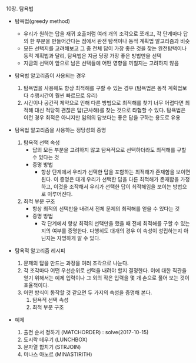10장. 탐욕법

* 탐욕법(greedy method)
	* 우리가 원하는 답을 재귀 호출처럼 여러 개의 조각으로 쪼개고, 각 단계마다 답의 한 부분을 만들어간다는 점에서 완전 탐색이나 동적 계획법 알고리즘과 비슷
	* 모든 선택지를 고려해보고 그 중 전체 답이 가장 좋은 것을 찾는 완전탐택이나 동적 계획법과 달리, 탐욕법은 지금 당장 가장 좋은 방법만을 선택
	* 지금의 선택이 앞으로 남은 선택들에 어떤 영향을 끼칠지는 고려하지 않음
	
* 탐욕법 알고리즘이 사용되는 경우
	1. 탐욕법을 사용해도 항상 최적해를 구할 수 있는 경우 (탐욕법은 동적 계획법보다 수행시간이 훨씬 빠르므로 유리)
	2. 시간이나 공간적 제약으로 인해 다른 방법으로 최적해를 찾기 너무 어렵다면 최적해 대신 적당히 괜찮은 답(근사해)를 찾는 것으로 타협할 수 있다. 탐욕법은 이런 경우 최적은 아니지만 임의의 답보다는 좋은 답을 구하는 용도로 유용
	
* 탐욕법 알고리즘을 사용하는 정당성의 증명
	1. 탐욕적 선택 속성
		* 답의 모든 부분을 고려하지 않고 탐욕적으로 선택하더라도 최적해를 구할 수 있다는 것
		* 증명 방법
			* 항상 단계에서 우리가 선택한 답을 포함하는 최적해가 존재함을 보이면 된다. 이 증명은 대개 우리가 선택한 답을 다른 최적해가 존재함을 가정하고, 이것을 조작해서 우리가 선택한 답이 최적해임을 보이는 방법으로 이루어진다.
	2. 최적 부분 구조
		* 항상 최적의 선택만을 내려서 전체 문제의 최적해를 얻을 수 있다는 것
		* 증명 방법
			* 각 단계에서 항상 최적의 선택만을 했을 때 전체 최적해를 구할 수 있는지의 여부를 증명한다. 다행히도 대개의 경우 이 속성이 성립하는지 아닌지는 자명하게 알 수 있다.
		
* 탐욕적 알고리즘 레시피
	1. 문제의 답을 만드는 과정을 여러 조각으로 나눈다.
	2. 각 조각마다 어떤 우선순위로 선택을 내려야 할지 결정한다. 이에 대한 직관을 얻기 위해서는 예제 입력이나 그 외의 작은 입력을 몇 개 손으로 풀어 보는 것이 효율적이다.
	3. 어떤 방식이 동작할 것 같으면 두 가지의 속성을 증명해 본다.
		1) 탐욕적 선택 속성
		2) 최적 부분 구조

* 예제
	1. 출전 순서 정하기 (MATCHORDER) : solve(2017-10-15)
	2. 도시락 데우기 (LUNCHBOX)
	3. 문자열 합치기 (STRJOIN)
	4. 미나스 아노르 (MINASTIRITH)
	